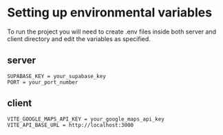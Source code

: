 # Setting up environmental variables

To run the project you will need to create .env files inside both server and client directory and edit the variables as specified.


## server
```
SUPABASE_KEY = your_supabase_key
PORT = your_port_number
```

## client

```
VITE_GOOGLE_MAPS_API_KEY = your_google_maps_api_key
VITE_API_BASE_URL = http://localhost:3000
```